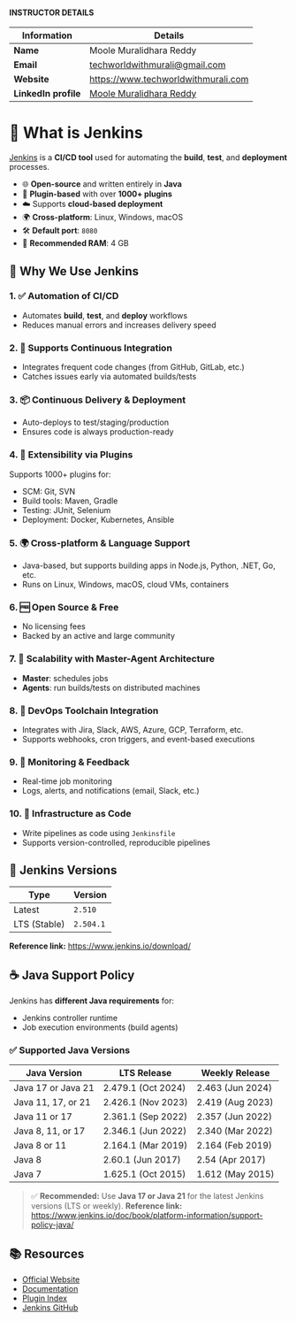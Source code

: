#### INSTRUCTOR DETAILS

|  Information             | Details                                                                      |
|----------------------    |------------------------------------------------------------------------------|
| **Name**                 | Moole Muralidhara Reddy                                                      |
| **Email**                | techworldwithmurali@gmail.com                                                |
| **Website**              | https://www.techworldwithmurali.com               |
| **LinkedIn profile**     | [Moole Muralidhara Reddy](https://www.linkedin.com/in/moole-muralidhara-reddy) |

# 🧪 What is Jenkins

[Jenkins](https://www.jenkins.io/) is a **CI/CD tool** used for automating the **build**, **test**, and **deployment** processes.

- 🌐 **Open-source** and written entirely in **Java**
- 🔌 **Plugin-based** with over **1000+ plugins**
- ☁️ Supports **cloud-based deployment**
- 🌍 **Cross-platform**: Linux, Windows, macOS
- 🛠️ **Default port**: `8080`
- 💾 **Recommended RAM**: 4 GB

## 🚀 Why We Use Jenkins

### 1. ✅ Automation of CI/CD
- Automates **build**, **test**, and **deploy** workflows
- Reduces manual errors and increases delivery speed

### 2. 🔁 Supports Continuous Integration
- Integrates frequent code changes (from GitHub, GitLab, etc.)
- Catches issues early via automated builds/tests

### 3. 📦 Continuous Delivery & Deployment
- Auto-deploys to test/staging/production
- Ensures code is always production-ready

### 4. 🔌 Extensibility via Plugins
Supports 1000+ plugins for:
- SCM: Git, SVN
- Build tools: Maven, Gradle
- Testing: JUnit, Selenium
- Deployment: Docker, Kubernetes, Ansible

### 5. 🌍 Cross-platform & Language Support
- Java-based, but supports building apps in Node.js, Python, .NET, Go, etc.
- Runs on Linux, Windows, macOS, cloud VMs, containers

### 6. 🆓 Open Source & Free
- No licensing fees
- Backed by an active and large community

### 7. 📡 Scalability with Master-Agent Architecture
- **Master**: schedules jobs
- **Agents**: run builds/tests on distributed machines

### 8. 🔗 DevOps Toolchain Integration
- Integrates with Jira, Slack, AWS, Azure, GCP, Terraform, etc.
- Supports webhooks, cron triggers, and event-based executions

### 9. 👀 Monitoring & Feedback
- Real-time job monitoring
- Logs, alerts, and notifications (email, Slack, etc.)

### 10. 🧾 Infrastructure as Code
- Write pipelines as code using `Jenkinsfile`
- Supports version-controlled, reproducible pipelines

## 📌 Jenkins Versions

| Type         | Version   |
|--------------|-----------|
| Latest       | `2.510` |
| LTS (Stable) | `2.504.1`   |

**Reference link:** https://www.jenkins.io/download/

## ☕ Java Support Policy

Jenkins has **different Java requirements** for:
- Jenkins controller runtime
- Job execution environments (build agents)

### ✅ Supported Java Versions

| **Java Version**             | **LTS Release**          | **Weekly Release**    |
|-----------------------------|--------------------------|------------------------|
| Java 17 or Java 21          | 2.479.1 (Oct 2024)       | 2.463 (Jun 2024)       |
| Java 11, 17, or 21          | 2.426.1 (Nov 2023)       | 2.419 (Aug 2023)       |
| Java 11 or 17               | 2.361.1 (Sep 2022)       | 2.357 (Jun 2022)       |
| Java 8, 11, or 17           | 2.346.1 (Jun 2022)       | 2.340 (Mar 2022)       |
| Java 8 or 11                | 2.164.1 (Mar 2019)       | 2.164 (Feb 2019)       |
| Java 8                      | 2.60.1 (Jun 2017)        | 2.54 (Apr 2017)        |
| Java 7                      | 1.625.1 (Oct 2015)       | 1.612 (May 2015)       |

> ✅ **Recommended:** Use **Java 17 or Java 21** for the latest Jenkins versions (LTS or weekly).
**Reference link:** https://www.jenkins.io/doc/book/platform-information/support-policy-java/

## 📚 Resources

- [Official Website](https://www.jenkins.io/)
- [Documentation](https://www.jenkins.io/doc/)
- [Plugin Index](https://plugins.jenkins.io/)
- [Jenkins GitHub](https://github.com/jenkinsci/jenkins)
```
